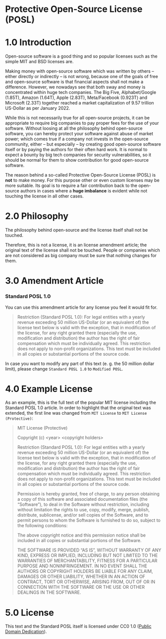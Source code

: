 # Protective Open-Source License (POSL)

# 1.0 Introduction

Open-source software is a good thing and so popular licenses such as the simple MIT and BSD licenses are.

Making money with open-source software which was written by others – either directly or indirectly – is not wrong, because one of the goals of free and open-source software is that financial aspects shall not make a difference. However, we nowadays see that both sway and money is concentrated within huge tech companies. The Big Five, Alphabet/Google (1.85T), Amazon (1.64T), Apple (2.83T), Meta/Facebook (0.923T) and Microsoft (2.33T) together reached a market capitalization of 9.57 trillion US-Dollar as per January 2022.

While this is not necessarily true for all open-source projects, it can be appropriate to require big companies to pay proper fees for the use of your software. Without loosing at all the philosophy behind open-source software, you can hereby protect your software against abuse of market power; which comes true if a company not invests in the open-source community, either – but especially – by creating good open-source software itself or by paying the authors for their often hard work. It is normal to expect a bounty by big tech companies for security vulnerabilities, so it should be normal for them to show contribution for good open-source software.

The reason behind a so-called Protective Open-Source License (POSL) is **not** to make money. For this purpose other or even custom licenses may be more suitable. Its goal is to require a fair contribution back to the open-source authors in cases where a **huge imbalance** is evident while not touching the license in all other cases.

# 2.0 Philosophy

The philosophy behind open-source and the license itself shall not be touched.

Therefore, this is not a license, it is an license amendment article; the original text of the license shall not be touched. People or companies which are not considered as big company must be sure that nothing changes for them.

# 3.0 Amendment Article
### Standard POSL 1.0

You can use this amendment article for any license you feel it would fit for.

> Restriction (Standard POSL 1.0): For legal entities with a yearly revenue exceeding 50 million US-Dollar (or an equivalent of) the license text below is valid with the exception, that in modification of the license, for any right granted there (especially the use, modification and distribution) the author has the right of fair compensation which must be individually agreed. This restriction does not apply to non-profit organizations. This text must be included in all copies or substantial portions of the source code.

In case you want to modify any part of this text (e. g. the 50 million dollar limit), please change `Standard POSL 1.0` to `Modified POSL`.

# 4.0 Example License

As an example, this is the full text of the popular MIT license including the Standard POSL 1.0 article. In order to highlight that the original text was extended, the first line was changed from `MIT License` to `MIT License (Protective)`:

> MIT License (Protective)
>
> Copyright (c) \<year\> \<copyright holders\>
>
> Restriction (Standard POSL 1.0): For legal entities with a yearly revenue exceeding 50 million US-Dollar (or an equivalent of) the license text below is valid with the exception, that in modification of the license, for any right granted there (especially the use, modification and distribution) the author has the right of fair compensation which must be individually agreed. This restriction does not apply to non-profit organizations. This text must be included in all copies or substantial portions of the source code.
>
> Permission is hereby granted, free of charge, to any person obtaining a copy of this software and associated documentation files (the “Software”), to deal in the Software without restriction, including without limitation the rights to use, copy, modify, merge, publish, distribute, sublicense, and/or sell copies of the Software, and to permit persons to whom the Software is furnished to do so, subject to the following conditions:
>
> The above copyright notice and this permission notice shall be included in all copies or substantial portions of the Software.
>
> THE SOFTWARE IS PROVIDED “AS IS”, WITHOUT WARRANTY OF ANY KIND, EXPRESS OR IMPLIED, INCLUDING BUT NOT LIMITED TO THE WARRANTIES OF MERCHANTABILITY, FITNESS FOR A PARTICULAR PURPOSE AND NONINFRINGEMENT. IN NO EVENT SHALL THE AUTHORS OR COPYRIGHT HOLDERS BE LIABLE FOR ANY CLAIM, DAMAGES OR OTHER LIABILITY, WHETHER IN AN ACTION OF CONTRACT, TORT OR OTHERWISE, ARISING FROM, OUT OF OR IN CONNECTION WITH THE SOFTWARE OR THE USE OR OTHER DEALINGS IN THE SOFTWARE.

# 5.0 License

This text and the Standard POSL itself is licensed under CC0 1.0 ([Public Domain Dedication](https://creativecommons.org/publicdomain/zero/1.0/deed.en)).
